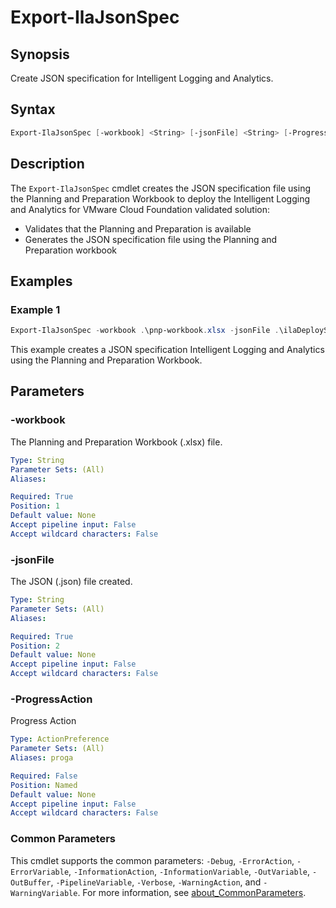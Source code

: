 # Export-IlaJsonSpec

## Synopsis

Create JSON specification for Intelligent Logging and Analytics.

## Syntax

```powershell
Export-IlaJsonSpec [-workbook] <String> [-jsonFile] <String> [-ProgressAction <ActionPreference>] [<CommonParameters>]
```

## Description

The `Export-IlaJsonSpec` cmdlet creates the JSON specification file using the Planning and Preparation Workbook to deploy the Intelligent Logging and Analytics for VMware Cloud Foundation validated solution:

- Validates that the Planning and Preparation is available
- Generates the JSON specification file using the Planning and Preparation workbook

## Examples

### Example 1

```powershell
Export-IlaJsonSpec -workbook .\pnp-workbook.xlsx -jsonFile .\ilaDeploySpec.json
```

This example creates a JSON specification Intelligent Logging and Analytics using the Planning and Preparation Workbook.

## Parameters

### -workbook

The Planning and Preparation Workbook (.xlsx) file.

```yaml
Type: String
Parameter Sets: (All)
Aliases:

Required: True
Position: 1
Default value: None
Accept pipeline input: False
Accept wildcard characters: False
```

### -jsonFile

The JSON (.json) file created.

```yaml
Type: String
Parameter Sets: (All)
Aliases:

Required: True
Position: 2
Default value: None
Accept pipeline input: False
Accept wildcard characters: False
```

### -ProgressAction

Progress Action

```yaml
Type: ActionPreference
Parameter Sets: (All)
Aliases: proga

Required: False
Position: Named
Default value: None
Accept pipeline input: False
Accept wildcard characters: False
```

### Common Parameters

This cmdlet supports the common parameters: `-Debug`, `-ErrorAction`, `-ErrorVariable`, `-InformationAction`, `-InformationVariable`, `-OutVariable`, `-OutBuffer`, `-PipelineVariable`, `-Verbose`, `-WarningAction`, and `-WarningVariable`. For more information, see [about_CommonParameters](http://go.microsoft.com/fwlink/?LinkID=113216).

